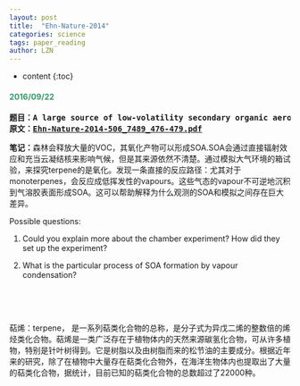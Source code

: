 ```yaml
---
layout: post
title:  "Ehn-Nature-2014" 
categories: science
tags: paper_reading
author: LZN
---
```


* content
{:toc}

<h4><span style="color: #339966;"><strong>2016/09/22</strong></span></h4>
<pre><strong>题目：A large source of low-volatility secondary organic aerosol</strong>
<strong>原文：<a href="http://202.116.70.21/L_Zealot/workspace/paperhub/warehouse/Ehn-Nature-2014-506_7489_476-479.pdf">Ehn-Nature-2014-506_7489_476-479.pdf</a></strong></pre>
<strong>笔记：</strong>森林会释放大量的VOC，其氧化产物可以形成SOA.SOA会通过直接辐射效应和充当云凝结核来影响气候，但是其来源依然不清楚。通过模拟大气环境的箱试验，来探究terpene的是氧化。发现一条直接的反应路径：尤其对于monoterpenes，会反应成低挥发性的vapours。这些气态的vapour不可逆地沉积到气溶胶表面形成SOA。这可以帮助解释为什么观测的SOA和模拟之间存在巨大差异。

Possible questions:

1. Could you explain more about the chamber experiment? How did they set up the experiment?

2. What is the particular process of SOA formation by vapour condensation?

&nbsp;

&nbsp;

萜烯：terpene， 是一系列萜类化合物的总称，是分子式为异戊二烯的整数倍的烯烃类化合物。萜烯是一类广泛存在于植物体内的天然来源碳氢化合物，可从许多植物，特别是针叶树得到。它是树脂以及由树脂而来的松节油的主要成分。根据近年来的研究，除了在植物中大量存在萜类化合物外，在海洋生物体内也提取出了大量的萜类化合物，据统计，目前已知的萜类化合物的总数超过了22000种。

&nbsp;
